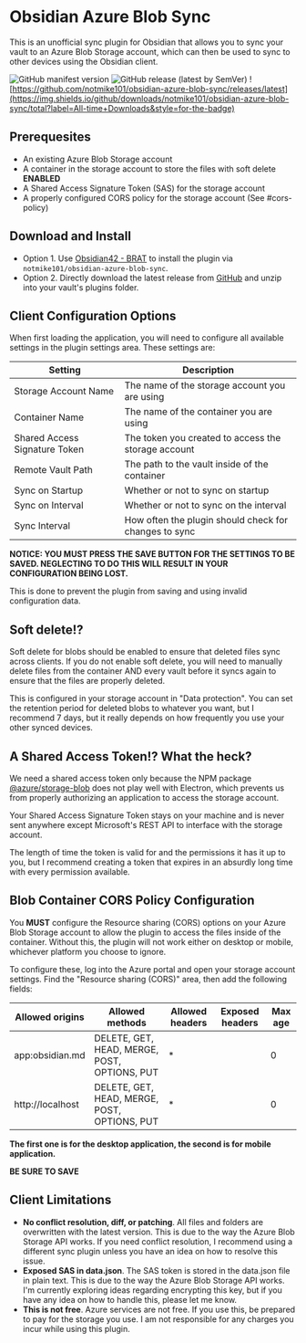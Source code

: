 # Obsidian Azure Blob Sync

This is an unofficial sync plugin for Obsidian that allows you to sync your vault to an Azure Blob Storage account, which can then be used to sync to other devices using the Obsidian client.

![GitHub manifest version](https://img.shields.io/github/manifest-json/v/notmike101/obsidian-azure-blob-sync/main?label=Version&style=for-the-badge) ![GitHub release (latest by SemVer)](https://img.shields.io/github/downloads/notmike101/obsidian-azure-blob-sync/latest/total?label=Downloads&style=for-the-badge) ![https://github.com/notmike101/obsidian-azure-blob-sync/releases/latest](https://img.shields.io/github/downloads/notmike101/obsidian-azure-blob-sync/total?label=All-time+Downloads&style=for-the-badge)

## Prerequesites

* An existing Azure Blob Storage account
* A container in the storage account to store the files with soft delete **ENABLED**
* A Shared Access Signature Token (SAS) for the storage account
* A properly configured CORS policy for the storage account (See #cors-policy)

## Download and Install

* Option 1. Use [Obsidian42 - BRAT](https://github.com/TfTHacker/obsidian42-brat) to install the plugin via `notmike101/obsidian-azure-blob-sync`.
* Option 2. Directly download the latest release from [GitHub](https://github.com/notmike101/obsidian-azure-blob-sync/releases/latest) and unzip into your vault's plugins folder.

## Client Configuration Options

When first loading the application, you will need to configure all available settings in the plugin settings area. These settings are:

| Setting | Description |
| ------- | ----------- |
| Storage Account Name | The name of the storage account you are using |
| Container Name | The name of the container you are using |
| Shared Access Signature Token | The token you created to access the storage account |
| Remote Vault Path | The path to the vault inside of the container |
| Sync on Startup | Whether or not to sync on startup |
| Sync on Interval | Whether or not to sync on the interval |
| Sync Interval | How often the plugin should check for changes to sync |

**NOTICE: YOU MUST PRESS THE SAVE BUTTON FOR THE SETTINGS TO BE SAVED. NEGLECTING TO DO THIS WILL RESULT IN YOUR CONFIGURATION BEING LOST.**

This is done to prevent the plugin from saving and using invalid configuration data.

## Soft delete!?

Soft delete for blobs should be enabled to ensure that deleted files sync across clients. If you do not enable soft delete, you will need to manually delete files from the container AND every vault before it syncs again to ensure that the files are properly deleted.

This is configured in your storage account in "Data protection". You can set the retention period for deleted blobs to whatever you want, but I recommend 7 days, but it really depends on how frequently you use your other synced devices.

## A Shared Access Token!? What the heck?

We need a shared access token only because the NPM package [@azure/storage-blob](https://www.npmjs.com/package/@azure/storage-blob) does not play well with Electron, which prevents us from properly authorizing an application to access the storage account.

Your Shared Access Signature Token stays on your machine and is never sent anywhere except Microsoft's REST API to interface with the storage account.

The length of time the token is valid for and the permissions it has it up to you, but I recommend creating a token that expires in an absurdly long time with every permission available.


## Blob Container CORS Policy Configuration

You **MUST** configure the Resource sharing (CORS) options on your Azure Blob Storage account to allow the plugin to access the files inside of the container. Without this, the plugin will not work either on desktop or mobile, whichever platform you choose to ignore.

To configure these, log into the Azure portal and open your storage account settings. Find the "Resource sharing (CORS)" area, then add the following fields:

| Allowed origins  | Allowed methods | Allowed headers | Exposed headers | Max age |
| ---------------- | --------------- | --------------- | -------------- | ------- |
| app:obsidian.md  | DELETE, GET, HEAD, MERGE, POST, OPTIONS, PUT | * | | 0 |
| http<no-link>://localhost | DELETE, GET, HEAD, MERGE, POST, OPTIONS, PUT | * | | 0 |

**The first one is for the desktop application, the second is for mobile application.**

**BE SURE TO SAVE**

## Client Limitations

* **No conflict resolution, diff, or patching**. All files and folders are overwritten with the latest version. This is due to the way the Azure Blob Storage API works. If you need conflict resolution, I recommend using a different sync plugin unless you have an idea on how to resolve this issue.
* **Exposed SAS in data.json**. The SAS token is stored in the data.json file in plain text. This is due to the way the Azure Blob Storage API works. I'm currently exploring ideas regarding encrypting this key, but if you have any idea on how to handle this, please let me know.
* **This is not free**. Azure services are not free. If you use this, be prepared to pay for the storage you use. I am not responsible for any charges you incur while using this plugin.
